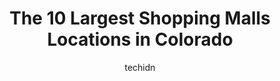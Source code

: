 ---
layout: ampstory
image: https://i0.wp.com/paketmu.com/wp-content/uploads/2023/06/parker-center-0-in-colorado-1686368016.jpeg?resize=640,853
author: techidn
featured: false
description: Explore the diverse Shopping Mall scene in Colorado, home to an incredible selection of 10 establishments catering to every taste. Whether youre in search of iconic favorites or undiscovere
title: The 10 Largest Shopping Malls Locations in Colorado
cover:
   title: The 10 Largest Shopping Malls Locations in Colorado
   subtitle: RICKPATE
   background: https://paketmu.com/wp-content/uploads/2023/06/parker-center-0-in-colorado-1686368016.jpeg

pages: 
 - layout: thirds
   top: <h1>#1 Park Meadows</h1>
   bottom: "<p>One of my favorite places to visit in Denver, it is a great place to stroll around and browse they have most all of the necessary department stores and a bunch of special</p>"
   background: https://paketmu.com/wp-content/uploads/2023/06/parker-center-1-in-colorado-1686368016.jpeg
   backgroundblur: true
 - layout: thirds
   top: <h1>#2 Colorado Mills</h1>
   bottom: "<p>Really nice mall was well put together very clean organized has some really cool displays for movie show movie Cars and we spend most of our Time in Forever 21 but had a </p>"
   background: https://paketmu.com/wp-content/uploads/2023/06/parker-center-2-in-colorado-1686368017.jpeg
   cta:
      link: https://paketmu.com/the-10-largest-shopping-malls-locations-in-colorado/
      text: The 10 Largest Shopping Malls Locations in Colorado
 - layout: thirds
   top: <h1>#3 Pearl Street Mall</h1>
   bottom: "<p>This was my second visit to Pearl St. and we loved it both times. Theres honestly too many places to visit in one day. This outdoor shopping mall is nothing like Ive be</p>"
   background: https://paketmu.com/wp-content/uploads/2023/06/parker-center-3-in-colorado-1686368019.jpeg
   cta:
      link: https://paketmu.com/the-10-largest-shopping-malls-locations-in-colorado/
      text: The 10 Largest Shopping Malls Locations in Colorado
 - layout: thirds
   top: <h1>#4 The Shops At Northfield</h1>
   bottom: "<p>8340 Northfield Blvd, Denver, CO 80238, United States</p>"
   background: https://images.unsplash.com/photo-1533998839656-76f5e4b2bccb?ixlib=rb-4.0.3&ixid=MnwxMjA3fDB8MHxwaG90by1wYWdlfHx8fGVufDB8fHx8&auto=format&fit=crop&w=640&h=853&q=80
   cta:
      link: https://paketmu.com/the-10-largest-shopping-malls-locations-in-colorado/
      text: The 10 Largest Shopping Malls Locations in Colorado
 - layout: thirds
   top: <h1>#5 Cherry Creek Shopping Center</h1>
   bottom: "<p>3000 E 1st Ave, Denver, CO 80206, United States</p>"
   background: https://images.unsplash.com/photo-1620421680010-0766ff230392?ixlib=rb-4.0.3&ixid=MnwxMjA3fDB8MHxwaG90by1wYWdlfHx8fGVufDB8fHx8&auto=format&fit=crop&w=640&h=853&q=80
   cta:
      link: https://paketmu.com/the-10-largest-shopping-malls-locations-in-colorado/
      text: The 10 Largest Shopping Malls Locations in Colorado
 - layout: thirds
   top: <h1>#6 Denver Pavilions</h1>
   bottom: "<p>500 16th St Mall, Denver, CO 80202, United States</p>"
   background: https://images.unsplash.com/photo-1567095761054-7a02e69e5c43?ixlib=rb-4.0.3&ixid=MnwxMjA3fDB8MHxwaG90by1wYWdlfHx8fGVufDB8fHx8&auto=format&fit=crop&w=640&h=853&q=80
   cta:
      link: https://paketmu.com/the-10-largest-shopping-malls-locations-in-colorado/
      text: The 10 Largest Shopping Malls Locations in Colorado
 - layout: thirds
   top: <h1>#7 The Citadel Mall</h1>
   bottom: "<p>750 Citadel Dr E, Colorado Springs, CO 80909, United States</p>"
   background: https://images.unsplash.com/photo-1527067829737-402993088e6b?ixlib=rb-4.0.3&ixid=MnwxMjA3fDB8MHxwaG90by1wYWdlfHx8fGVufDB8fHx8&auto=format&fit=crop&w=640&h=853&q=80
   cta:
      link: https://paketmu.com/the-10-largest-shopping-malls-locations-in-colorado/
      text: The 10 Largest Shopping Malls Locations in Colorado
 - layout: thirds
   middle: Continue reading...
   background: https://images.unsplash.com/photo-1564951434112-64d74cc2a2d7?ixlib=rb-4.0.3&ixid=MnwxMjA3fDB8MHxwaG90by1wYWdlfHx8fGVufDB8fHx8&auto=format&fit=crop&w=640&h=853&q=80
   cta:
      link: https://paketmu.com/the-10-largest-shopping-malls-locations-in-colorado/
      text: The 10 Largest Shopping Malls Locations in Colorado
      
---